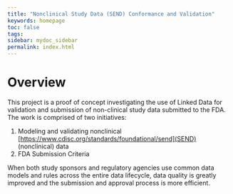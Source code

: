 ```yaml
---
title: "Nonclinical Study Data (SEND) Conformance and Validation"
keywords: homepage
toc: false
tags:
sidebar: mydoc_sidebar
permalink: index.html
---
```


# Overview
This project is a proof of concept investigating the use of Linked Data for validation and submission of non-clinical study data submitted to the FDA. The work is comprised of two initiatives:

1. Modeling and validating nonclinical [https://www.cdisc.org/standards/foundational/send](SEND) (nonclinical) data
1. FDA Submission Criteria

When both study sponsors and regulatory agencies use common data models and rules across the entire data lifecycle, data quality is greatly improved and the
submission and approval process is more efficient.
